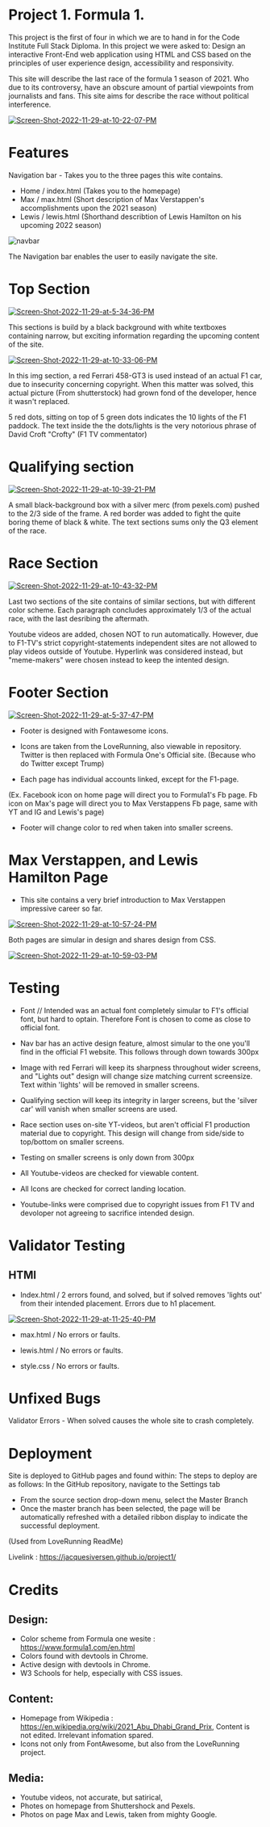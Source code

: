 # Project 1.    Formula 1. 

This project is the first of four in which we are to hand in for the Code Institute Full Stack Diploma. In this project we were asked to: Design an interactive Front-End web application using HTML and CSS based on the principles of user experience design, accessibility and responsivity.

This site will describe the last race of the formula 1 season of 2021. Who due to its controversy, have an obscure amount of partial viewpoints from journalists and fans. This site aims for describe the race without political interference. 

<a href="https://ibb.co/sPxvSWr"><img src="https://i.ibb.co/9vK9XZj/Screen-Shot-2022-11-29-at-10-22-07-PM.png" alt="Screen-Shot-2022-11-29-at-10-22-07-PM" border="0"></a>

# Features

Navigation bar - Takes you to the three pages this wite contains. 
- Home / index.html (Takes you to the homepage)
- Max / max.html (Short description of Max Verstappen's accomplishments upon the 2021 season)
- Lewis / lewis.html (Shorthand describtion of Lewis Hamilton on his upcoming 2022 season) 

![navbar](https://i.ibb.co/QdP9vvX/Screen-Shot-2022-11-29-at-4-50-07-PM.png)

The Navigation bar enables the user to easily navigate the site. 

# Top Section

<a href="https://ibb.co/MZDSLHp"><img src="https://i.ibb.co/ckc3d9t/Screen-Shot-2022-11-29-at-5-34-36-PM.png" alt="Screen-Shot-2022-11-29-at-5-34-36-PM" border="0"></a>

This sections is build by a black background with white textboxes containing narrow, but exciting information regarding the upcoming content of the site. 

<a href="https://ibb.co/KjMxQMC"><img src="https://i.ibb.co/ccGhpGz/Screen-Shot-2022-11-29-at-10-33-06-PM.png" alt="Screen-Shot-2022-11-29-at-10-33-06-PM" border="0"></a>

In this img section, a red Ferrari 458-GT3 is used instead of an actual F1 car, due to insecurity concerning copyright. When this matter was solved, this actual picture (From shutterstock) had grown fond of the developer, hence it wasn't replaced. 

5 red dots, sitting on top of 5 green dots indicates the 10 lights of the F1 paddock. 
The text inside the the dots/lights is the very notorious phrase of David Croft "Crofty" (F1 TV commentator)

# Qualifying section 

<a href="https://ibb.co/8848FDf"><img src="https://i.ibb.co/DKgK3Dv/Screen-Shot-2022-11-29-at-10-39-21-PM.png" alt="Screen-Shot-2022-11-29-at-10-39-21-PM" border="0"></a>

A small black-background box with a silver merc (from pexels.com) pushed to the 2/3 side of the frame. A red border was added to fight the quite boring theme of black & white. The text sections sums only the Q3 element of the race. 

# Race Section

<a href="https://ibb.co/5YX7PjH"><img src="https://i.ibb.co/FskPFYT/Screen-Shot-2022-11-29-at-10-43-32-PM.png" alt="Screen-Shot-2022-11-29-at-10-43-32-PM" border="0"></a>

Last two sections of the site contains of similar sections, but with different color scheme. Each paragraph concludes approximately 1/3 of the actual race, with the last desribing the aftermath. 

Youtube videos are added, chosen NOT to run automatically. However, due to F1-TV's strict copyright-statements independent sites are not allowed to play videos outside of Youtube. Hyperlink was considered instead, but "meme-makers" were chosen instead to keep the intented design.

# Footer Section

<a href="https://imgbb.com/"><img src="https://i.ibb.co/TTcx6ZM/Screen-Shot-2022-11-29-at-5-37-47-PM.png" alt="Screen-Shot-2022-11-29-at-5-37-47-PM" border="0"></a>

- Footer is designed with Fontawesome icons. 

- Icons are taken from the LoveRunning, also viewable in repository. 
Twitter is then replaced with Formula One's Official site. (Because who do Twitter except Trump)

- Each page has individual accounts linked, except for the F1-page. 

(Ex. Facebook icon on home page will direct you to Formula1's Fb page. Fb icon on Max's page will direct you to Max Verstappens Fb page, same with YT and IG and Lewis's page)

- Footer will change color to red when taken into smaller screens.

# Max Verstappen, and Lewis Hamilton Page

- This site contains a very brief introduction to Max Verstappen impressive career so far. 

<a href="https://ibb.co/ThcsfxJ"><img src="https://i.ibb.co/3h1n39V/Screen-Shot-2022-11-29-at-10-57-24-PM.png" alt="Screen-Shot-2022-11-29-at-10-57-24-PM" border="0"></a>

Both pages are simular in design and shares design from CSS. 


<a href="https://ibb.co/NjBrtY5"><img src="https://i.ibb.co/G2S9nPy/Screen-Shot-2022-11-29-at-10-59-03-PM.png" alt="Screen-Shot-2022-11-29-at-10-59-03-PM" border="0"></a>



# Testing

- Font // Intended was an actual font completely simular to F1's official font, but hard to optain. Therefore Font is chosen to come as close to official font. 

- Nav bar has an active design feature, almost simular to the one you'll find in the official F1 website. This follows through down towards 300px 

- Image with red Ferrari will keep its sharpness throughout wider screens, and "Lights out" design will change size matching current screensize. 
Text within 'lights' will be removed in smaller screens.

- Qualifying section will keep its integrity in larger screens, but the 'silver car' will vanish when smaller screens are used. 

- Race section uses on-site YT-videos, but aren't official F1 production material due to copyright. This design will change from side/side to top/bottom on smaller screens. 

- Testing on smaller screens is only down from 300px 

- All Youtube-videos are checked for viewable content.
- All Icons are checked for correct landing location.

- Youtube-links were comprised due to copyright issues from F1 TV and devoloper not agreeing to sacrifice intended design.

# Validator Testing

## HTMl 
- Index.html / 2 errors found, and solved, but if solved removes 'lights out' from their intended placement. Errors due to h1 placement.

<a href="https://ibb.co/y5LZZpY"><img src="https://i.ibb.co/ZKyFFSY/Screen-Shot-2022-11-29-at-11-25-40-PM.png" alt="Screen-Shot-2022-11-29-at-11-25-40-PM" border="0"></a>


- max.html / No errors or faults.
- lewis.html / No errors or faults.

- style.css / No errors or faults.


# Unfixed Bugs
Validator Errors - When solved causes the whole site to crash completely.

# Deployment

Site is deployed to GitHub pages and found within: The steps to deploy are as follows:
In the GitHub repository, navigate to the Settings tab

- From the source section drop-down menu, select the Master Branch
- Once the master branch has been selected, the page will be automatically refreshed with a detailed ribbon display to indicate the successful deployment.

(Used from LoveRunning ReadMe)

Livelink : https://jacquesiversen.github.io/project1/

# Credits 

## Design:
- Color scheme from Formula one wesite : https://www.formula1.com/en.html
- Colors found with devtools in Chrome. 
- Active design with devtools in Chrome.
- W3 Schools for help, especially with CSS issues. 

## Content:
- Homepage from Wikipedia : https://en.wikipedia.org/wiki/2021_Abu_Dhabi_Grand_Prix, Content is not edited. Irrelevant infomation spared. 
- Icons not only from FontAwesome, but also from the LoveRunning project. 

## Media:
- Youtube videos, not accurate, but satirical, 
- Photes on homepage from Shuttershock and Pexels.
- Photos on page Max and Lewis, taken from mighty Google. 
